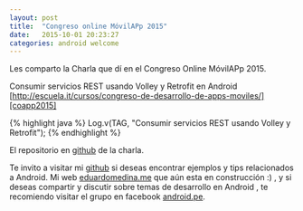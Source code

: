 ```yaml
---
layout: post
title:  "Congreso online MóvilAPp 2015"
date:   2015-10-01 20:23:27
categories: android welcome
---
```

Les comparto la Charla que dí en el Congreso Online MóvilAPp 2015.

Consumir servicios REST usando Volley y Retrofit en Android [http://escuela.it/cursos/congreso-de-desarrollo-de-apps-moviles/][coapp2015]

{% highlight java %}
	Log.v(TAG, "Consumir servicios REST usando Volley y Retrofit");
{% endhighlight %}

El repositorio en [github][repo] de la charla.

Te invito a visitar mi [github][gb] si deseas encontrar ejemplos y tips relacionados a Android. Mi web [eduardomedina.me][web] que aún esta en construcción :) , y si deseas compartir y discutir sobre temas de desarrollo en Android , te recomiendo visitar el grupo en facebook [android.pe][androidpe].

[gb]:      https://github.com/emedinaa
[web]:   http://www.eduardomedina.me/
[androidpe]: https://www.facebook.com/groups/androidpe/
[repo]: https://github.com/emedinaa/Congreso-Online-MovilAPp-2015
[gdglima]: http://www.gdglima.com/
[coapp2015]: http://escuela.it/cursos/congreso-de-desarrollo-de-apps-moviles/ 
